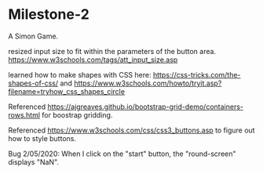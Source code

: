 # Milestone-2
A Simon Game.

resized input size to fit within the parameters of the button area.
https://www.w3schools.com/tags/att_input_size.asp

learned how to make shapes with CSS here:
https://css-tricks.com/the-shapes-of-css/ and
https://www.w3schools.com/howto/tryit.asp?filename=tryhow_css_shapes_circle

Referenced https://ajgreaves.github.io/bootstrap-grid-demo/containers-rows.html for boostrap gridding.

Referenced https://www.w3schools.com/css/css3_buttons.asp to figure out how to style buttons.


Bug 2/05/2020: When I click on the "start" button, the "round-screen" displays "NaN". 
